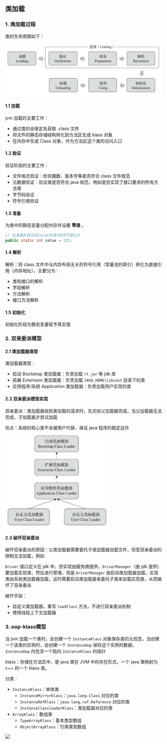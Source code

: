 ## 类加载

### 1. 类加载过程

类的生命周期如下：

<img src="img/类的生命周期.png">

#### 1.1 加载

jvm 加载的主要工作：

- 通过类的全限定名获取 .class 文件
- 将文件的静态存储结构转化到方法区生成 klass 对象
- 在内存中生成 Class 对象，作为方法区这个类的访问入口

#### 1.2 验证

验证阶段的主要工作：

- 文件格式验证：检验魔数、版本号等是否符合 class 文件规范
- 元数据验证：验证类是否符合 java 规范，例如是否实现了接口要求的所有方法等
- 字节码验证
- 符号引用验证

#### 1.3 准备

为类中的静态变量分配内存并设置 **零值** 。

``` java
// 在准备阶段过后value的值为0而不是123
public static int value = 123;
```

#### 1.4 解析

解析：将 class 文件中与内存布局无关的符号引用（常量池的索引）转化为直接引用（内存地址），主要分为：

- 类和接口的解析
- 字段解析
- 方法解析
- 接口方法解析

#### 1.5 初始化

初始化阶段为静态变量赋予真实值



### 2. 双亲委派模型

#### 2.1 类加载器类型

类加载器类型：

- 启动 Bootstrap 类加载器：负责加载 `rt.jar` 等 jdk 库
- 拓展 Extension 类加载器：负责加载 `JAVA_HOME\lib\ext` 目录下的类
- 应用程序/系统 Application 类加载器：负责加载用户实现的类

#### 2.2 双亲委派模型实现

双亲委派：类加载器收到类加载的请求时，先交给父加载器完成，当父加载器无法完成，子加载器才尝试加载

优点：系统的核心类不会被用户代替，保证 java 程序的稳定运作

<img src="img/双亲委派模型.png" style="zoom:40%">

#### 2.3 破坏双亲委派

破坏双亲委派的原因：父类加载器需要委托子类加载器加载文件，但受双亲委派的限制无法加载，例如

`Driver` 接口定义在 jdk 中，但实现由服务商提供，`DriverManager`（由 jdk 提供）要加载实现类，然后进行管理，但是 `DriverManager` 由启动类加载器加载，实现类由系统类加载器加载，这时需要启动类加载器来委托子类来加载实现类，从而破坏了双亲委派

破坏手段：

- 自定义类加载器，重写 `loadClass` 方法，不进行双亲委派机制
- 使用线程上下文加载器



### 3. oop-klass模型

当 jvm 加载一个类时，会创建一个 `InstanceKlass` 对象保存类的元信息，当创建一个该类的实例时，会创建一个 `InstanceOop` 保存这个实例的数据， `InstanceOop` 内包含一个指向 `InstanceKlass` 的指针 

klass：存储在方法区中，是 java 类在 JVM 中的存在形式，一个 java 类映射为 c++ 的一个 klass 类。

分类：

- `InstanceKlass`：单体类
  - `InstanceMirrorKlass`：`java.lang.Class` 对应的类
  - `InstanceRefKlass`：`java.lang.ref.Reference` 对应的类
  - `InstanceClassloaderKlass`：类加载器对应的类
- `ArrayKlass`：数组类
  - `TypeArrayKlass`：基本类型数组
  - `ObjectArrayKlass`：引用类型数组



<img src="img/类加载.svg">